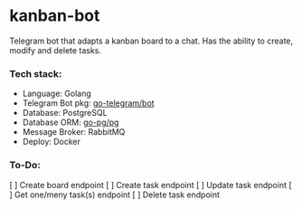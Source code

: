 # kanban-bot

Telegram bot that adapts a kanban board to a chat. Has the ability to create, modify and delete tasks.

### Tech stack:
- Language: Golang
- Telegram Bot pkg: [go-telegram/bot](https://github.com/go-telegram/bot)
- Database: PostgreSQL
- Database ORM: [go-pg/pg](https://github.com/go-pg/pg)
- Message Broker: RabbitMQ
- Deploy: Docker

### To-Do:
[ ] Create board endpoint
[ ] Create task endpoint
[ ] Update task endpoint
[ ] Get one/meny task(s) endpoint
[ ] Delete task endpoint
